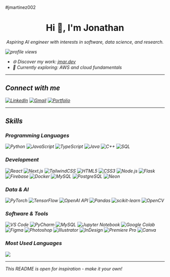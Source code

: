 #jmartinez002
<h1 align="center">Hi 👋, I'm Jonathan</h1>
<p align="center">
  <em>Aspiring AI engineer with interests in software, data science, and research.<br>
</p>

<p>
  <img src="https://komarev.com/ghpvc/?username=jmartinez002&style=flat-square&color=blue" alt="profile views"/>
</p>


- 🌐 Discover my work: [jmar.dev](https://jmar.vercel.app/projects)
- 🚀 Currently exploring: AWS and cloud fundamentals

---

## Connect with me
[![LinkedIn](https://img.shields.io/badge/LinkedIn-blue?logo=linkedin)](https://www.linkedin.com/in/jonathan-martinez-a21619239)
[![Gmail](https://img.shields.io/badge/Gmail-red?logo=gmail&logoColor=white)](mailto:mjonuthn@gmail.com)
[![Portfolio](https://img.shields.io/badge/Portfolio-website?logo=githubpages)](https://jmar.vercel.app)

---

## Skills

### Programming Languages
![Python](https://img.shields.io/badge/-Python-333?style=flat&logo=python)
![JavaScript](https://img.shields.io/badge/-JavaScript-333?style=flat&logo=javascript)
![TypeScript](https://img.shields.io/badge/-TypeScript-333?style=flat&logo=typescript)
![Java](https://img.shields.io/badge/-Java-333?style=flat&logo=java)
![C++](https://img.shields.io/badge/-C++-333?style=flat&logo=cplusplus)
![SQL](https://img.shields.io/badge/-SQL-333?style=flat&logo=mysql)

### Development
![React](https://img.shields.io/badge/-React-333?style=flat&logo=react)
![Next.js](https://img.shields.io/badge/-Next.js-333?style=flat&logo=next.js)
![TailwindCSS](https://img.shields.io/badge/-TailwindCSS-333?style=flat&logo=tailwindcss)
![HTML5](https://img.shields.io/badge/-HTML5-333?style=flat&logo=html5)
![CSS3](https://img.shields.io/badge/-CSS3-333?style=flat&logo=css3)
![Node.js](https://img.shields.io/badge/-Node.js-333?style=flat&logo=node.js)
![Flask](https://img.shields.io/badge/-Flask-333?style=flat&logo=flask)
![Firebase](https://img.shields.io/badge/-Firebase-333?style=flat&logo=firebase)
![Docker](https://img.shields.io/badge/-Docker-333?style=flat&logo=docker)
![MySQL](https://img.shields.io/badge/-MySQL-333?style=flat&logo=mysql)
![PostgreSQL](https://img.shields.io/badge/-PostgreSQL-333?style=flat&logo=postgresql)
![Neon](https://img.shields.io/badge/-Neon-333?style=flat&logo=postgresql)

### Data & AI
![PyTorch](https://img.shields.io/badge/-PyTorch-333?style=flat&logo=pytorch)
![TensorFlow](https://img.shields.io/badge/-TensorFlow-333?style=flat&logo=tensorflow)
![OpenAI API](https://img.shields.io/badge/-OpenAI_API-333?style=flat&logo=openai)
![Pandas](https://img.shields.io/badge/-Pandas-333?style=flat&logo=pandas)
![scikit-learn](https://img.shields.io/badge/-scikit--learn-333?style=flat&logo=scikitlearn)
![OpenCV](https://img.shields.io/badge/-OpenCV-333?style=flat&logo=opencv)

### Software & Tools
![VS Code](https://img.shields.io/badge/-VS%20Code-333?style=flat&logo=visualstudiocode)
![PyCharm](https://img.shields.io/badge/-PyCharm-333?style=flat&logo=pycharm)
![MySQL](https://img.shields.io/badge/-MySQL-333?style=flat&logo=mysql)
![Jupyter Notebook](https://img.shields.io/badge/-Jupyter%20Notebook-333?style=flat&logo=jupyter)
![Google Colab](https://img.shields.io/badge/-Google%20Colab-333?style=flat&logo=googlecolab)
![Figma](https://img.shields.io/badge/-Figma-333?style=flat&logo=figma)
![Photoshop](https://img.shields.io/badge/-Photoshop-333?style=flat&logo=adobephotoshop)
![Illustrator](https://img.shields.io/badge/-Illustrator-333?style=flat&logo=adobeillustrator)
![InDesign](https://img.shields.io/badge/-InDesign-333?style=flat&logo=adobeindesign)
![Premiere Pro](https://img.shields.io/badge/-Premiere%20Pro-333?style=flat&logo=adobepremierepro)
![Canva](https://img.shields.io/badge/-Canva-333?style=flat&logo=canva)

### Most Used Languages
<img src="https://github-readme-stats.vercel.app/api/top-langs/?username=itistamtan&layout=compact&hide_border=true&theme=dark" />

---

*This README is open for inspiration - make it your own!*
